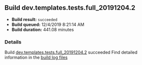 ## Build dev.templates.tests.full_20191204.2
- **Build result:** `succeeded`
- **Build queued:** 12/4/2019 8:21:14 AM
- **Build duration:** 441.08 minutes
### Details
Build [dev.templates.tests.full_20191204.2](https://winappstudio.visualstudio.com/web/build.aspx?pcguid=a4ef43be-68ce-4195-a619-079b4d9834c2&builduri=vstfs%3a%2f%2f%2fBuild%2fBuild%2f32149) succeeded
Find detailed information in the [build log files]()
